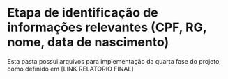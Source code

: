 # Etapa de identificação de informações relevantes (CPF, RG, nome, data de nascimento)

Esta pasta possui arquivos para implementação da quarta fase do projeto, como definido em [LINK RELATORIO FINAL]
